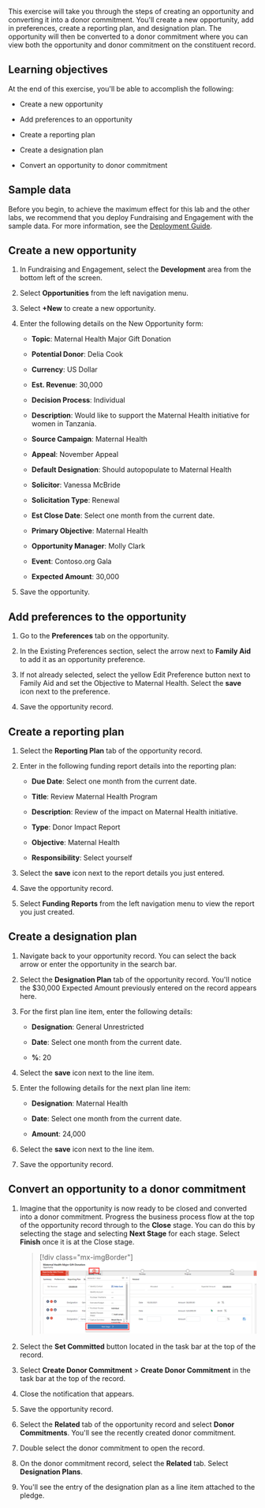 This exercise will take you through the steps of creating an opportunity and converting it into a donor commitment. You'll create a new opportunity, add in preferences, create a reporting plan, and designation plan. The opportunity will then be converted to a donor commitment where you can view both the opportunity and donor commitment on the constituent record.

## Learning objectives

At the end of this exercise, you'll be able to accomplish the following:

- Create a new opportunity

- Add preferences to an opportunity

- Create a reporting plan

- Create a designation plan

- Convert an opportunity to donor commitment

## Sample data

Before you begin, to achieve the maximum effect for this lab and the other labs, we recommend that you deploy Fundraising and Engagement with the sample data. For more information, see the [Deployment Guide](https://aka.ms/DeployMicrosoftCloudForNonprofit/?azure-portal=true).

## Create a new opportunity

1. In Fundraising and Engagement, select the **Development** area from the bottom left of the screen.

1. Select **Opportunities** from the left navigation menu.

1. Select **+New** to create a new opportunity.

1. Enter the following details on the New Opportunity form:

    - **Topic**: Maternal Health Major Gift Donation

    - **Potential Donor**: Delia Cook

    - **Currency**: US Dollar

    - **Est. Revenue**: 30,000

    - **Decision Process**: Individual

    - **Description**: Would like to support the Maternal Health initiative for women in Tanzania.

    - **Source Campaign**: Maternal Health

    - **Appeal**: November Appeal

    - **Default Designation**: Should autopopulate to Maternal Health

    - **Solicitor**: Vanessa McBride

    - **Solicitation Type**: Renewal

    - **Est Close Date**: Select one month from the current date.

    - **Primary Objective**: Maternal Health

    - **Opportunity Manager**: Molly Clark

    - **Event**: Contoso.org Gala

    - **Expected Amount**: 30,000

1. Save the opportunity.

## Add preferences to the opportunity

1. Go to the **Preferences** tab on the opportunity.

1. In the Existing Preferences section, select the arrow next to **Family Aid** to add it as an opportunity preference.

1. If not already selected, select the yellow Edit Preference button next to Family Aid and set the Objective to Maternal Health. Select the **save** icon next to the preference.

1. Save the opportunity record.

## Create a reporting plan

1. Select the **Reporting Plan** tab of the opportunity record.

1. Enter in the following funding report details into the reporting plan:

    - **Due Date**: Select one month from the current date.

    - **Title**: Review Maternal Health Program

    - **Description**: Review of the impact on Maternal Health initiative.

    - **Type**: Donor Impact Report

    - **Objective**: Maternal Health

    - **Responsibility**: Select yourself

1. Select the **save** icon next to the report details you just entered.

1. Save the opportunity record.

1. Select **Funding Reports** from the left navigation menu to view the report you just created.

## Create a designation plan

1. Navigate back to your opportunity record. You can select the back arrow or enter the opportunity in the search bar.

1. Select the **Designation Plan** tab of the opportunity record. You'll notice the $30,000 Expected Amount previously entered on the record appears here.

1. For the first plan line item, enter the following details:

    - **Designation**: General Unrestricted

    - **Date**: Select one month from the current date.

    - **%**: 20

1. Select the **save** icon next to the line item.

1. Enter the following details for the next plan line item:

    - **Designation**: Maternal Health

    - **Date**: Select one month from the current date.

    - **Amount**: 24,000

1. Select the **save** icon next to the line item.

1. Save the opportunity record.

## Convert an opportunity to a donor commitment

1. Imagine that the opportunity is now ready to be closed and converted into a donor commitment. Progress the business process flow at the top of the opportunity record through to the **Close** stage. You can do this by selecting the stage and selecting **Next Stage** for each stage. Select **Finish** once it is at the Close stage.

    > [!div class="mx-imgBorder"]
    > [![Screenshot of an opportunity with the Qualify stage dropped down and the Next Stage button highlighted.](../media/6-qualify.png)](../media/6-qualify.png#lightbox)

1. Select the **Set Committed** button located in the task bar at the top of the record.

1. Select **Create Donor Commitment** > **Create Donor Commitment** in the task bar at the top of the record.

1. Close the notification that appears.

1. Save the opportunity record.

1. Select the **Related** tab of the opportunity record and select **Donor Commitments**. You'll see the recently created donor commitment.

1. Double select the donor commitment to open the record.

1. On the donor commitment record, select the **Related** tab. Select **Designation Plans**.

1. You'll see the entry of the designation plan as a line item attached to the pledge.
